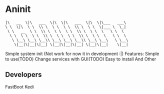 # Aninit
``` ________  ________   ___  ________   ___  _________   
|\   __  \|\   ___  \|\  \|\   ___  \|\  \|\___   ___\ 
\ \  \|\  \ \  \\ \  \ \  \ \  \\ \  \ \  \|___ \  \_| 
 \ \   __  \ \  \\ \  \ \  \ \  \\ \  \ \  \   \ \  \  
  \ \  \ \  \ \  \\ \  \ \  \ \  \\ \  \ \  \   \ \  \ 
   \ \__\ \__\ \__\\ \__\ \__\ \__\\ \__\ \__\   \ \__\
    \|__|\|__|\|__| \|__|\|__|\|__| \|__|\|__|    \|__|
```
Simple system init (Not work for now it in development :|)
Features:
Simple to use(TODO)
Change services with GUI(TODO)
Easy to install
And Other
## Developers
FastBoot
Kedi
